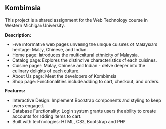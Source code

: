 ## Kombimsia

This project is a shared assignment for the Web Technology course in Western Michigan University.

**Description:**
- Five informative web pages unveiling the unique cuisines of Malaysia's heritage: Malay, Chinese, and Indian.
- Home page: Introduces the multicultural ethnicity of Malaysia.
- Catalog page: Explores the distinctive characteristics of each cuisines.
- Cuisine pages: Malay, Chinese and Indian - delve deeper into the culinary delights of each culture.
- About Us page: Meet the developers of Kombimsia
- Shop page: Functionalities include adding to cart, checkout, and orders.

**Features:**
- Interactive Design: Implement Bootstrap components and styling to keep users engaged.
- Database Functionality: Login system grants users the ability to create accounts for adding items to cart.
- Built with technologies: HTML, CSS, Bootstrap and PHP

